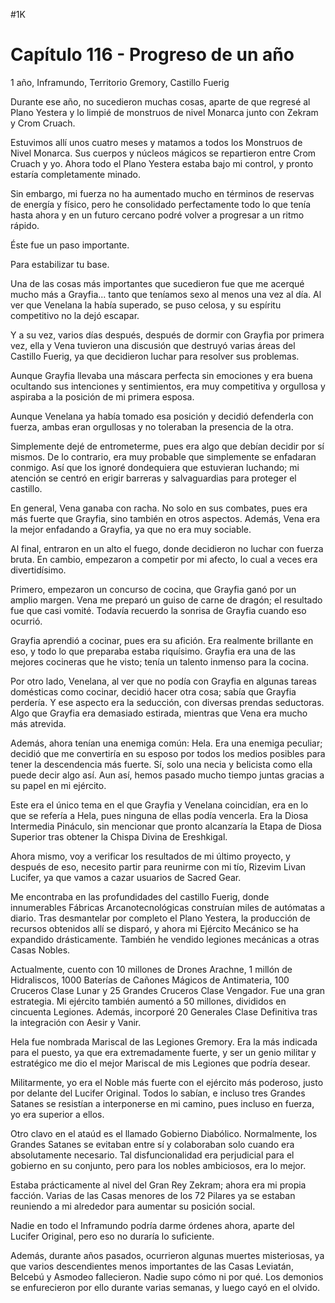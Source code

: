 
#1K 

# Capítulo 116 - Progreso de un año


1 año, Inframundo, Territorio Gremory, Castillo Fuerig

Durante ese año, no sucedieron muchas cosas, aparte de que regresé al Plano Yestera y lo limpié de monstruos de nivel Monarca junto con Zekram y Crom Cruach.

Estuvimos allí unos cuatro meses y matamos a todos los Monstruos de Nivel Monarca. Sus cuerpos y núcleos mágicos se repartieron entre Crom Cruach y yo. Ahora todo el Plano Yestera estaba bajo mi control, y pronto estaría completamente minado.

Sin embargo, mi fuerza no ha aumentado mucho en términos de reservas de energía y físico, pero he consolidado perfectamente todo lo que tenía hasta ahora y en un futuro cercano podré volver a progresar a un ritmo rápido.

Éste fue un paso importante.

Para estabilizar tu base.

Una de las cosas más importantes que sucedieron fue que me acerqué mucho más a Grayfia... tanto que teníamos sexo al menos una vez al día. Al ver que Venelana la había superado, se puso celosa, y su espíritu competitivo no la dejó escapar.

Y a su vez, varios días después, después de dormir con Grayfia por primera vez, ella y Vena tuvieron una discusión que destruyó varias áreas del Castillo Fuerig, ya que decidieron luchar para resolver sus problemas.

Aunque Grayfia llevaba una máscara perfecta sin emociones y era buena ocultando sus intenciones y sentimientos, era muy competitiva y orgullosa y aspiraba a la posición de mi primera esposa.

Aunque Venelana ya había tomado esa posición y decidió defenderla con fuerza, ambas eran orgullosas y no toleraban la presencia de la otra.

Simplemente dejé de entrometerme, pues era algo que debían decidir por sí mismos. De lo contrario, era muy probable que simplemente se enfadaran conmigo. Así que los ignoré dondequiera que estuvieran luchando; mi atención se centró en erigir barreras y salvaguardias para proteger el castillo.

En general, Vena ganaba con racha. No solo en sus combates, pues era más fuerte que Grayfia, sino también en otros aspectos. Además, Vena era la mejor enfadando a Grayfia, ya que no era muy sociable.

Al final, entraron en un alto el fuego, donde decidieron no luchar con fuerza bruta. En cambio, empezaron a competir por mi afecto, lo cual a veces era divertidísimo.

Primero, empezaron un concurso de cocina, que Grayfia ganó por un amplio margen. Vena me preparó un guiso de carne de dragón; el resultado fue que casi vomité. Todavía recuerdo la sonrisa de Grayfia cuando eso ocurrió.

Grayfia aprendió a cocinar, pues era su afición. Era realmente brillante en eso, y todo lo que preparaba estaba riquísimo. Grayfia era una de las mejores cocineras que he visto; tenía un talento inmenso para la cocina.

Por otro lado, Venelana, al ver que no podía con Grayfia en algunas tareas domésticas como cocinar, decidió hacer otra cosa; sabía que Grayfia perdería. Y ese aspecto era la seducción, con diversas prendas seductoras. Algo que Grayfia era demasiado estirada, mientras que Vena era mucho más atrevida.

Además, ahora tenían una enemiga común: Hela. Era una enemiga peculiar; decidió que me convertiría en su esposo por todos los medios posibles para tener la descendencia más fuerte. Sí, solo una necia y belicista como ella puede decir algo así. Aun así, hemos pasado mucho tiempo juntas gracias a su papel en mi ejército.

Este era el único tema en el que Grayfia y Venelana coincidían, era en lo que se refería a Hela, pues ninguna de ellas podía vencerla. Era la Diosa Intermedia Pináculo, sin mencionar que pronto alcanzaría la Etapa de Diosa Superior tras obtener la Chispa Divina de Ereshkigal.

Ahora mismo, voy a verificar los resultados de mi último proyecto, y después de eso, necesito partir para reunirme con mi tío, Rizevim Livan Lucifer, ya que vamos a cazar usuarios de Sacred Gear.

Me encontraba en las profundidades del castillo Fuerig, donde innumerables Fábricas Arcanotecnológicas construían miles de autómatas a diario. Tras desmantelar por completo el Plano Yestera, la producción de recursos obtenidos allí se disparó, y ahora mi Ejército Mecánico se ha expandido drásticamente. También he vendido legiones mecánicas a otras Casas Nobles.

Actualmente, cuento con 10 millones de Drones Arachne, 1 millón de Hidraliscos, 1000 Baterías de Cañones Mágicos de Antimateria, 100 Cruceros Clase Lunar y 25 Grandes Cruceros Clase Vengador. Fue una gran estrategia. Mi ejército también aumentó a 50 millones, divididos en cincuenta Legiones. Además, incorporé 20 Generales Clase Definitiva tras la integración con Aesir y Vanir.

Hela fue nombrada Mariscal de las Legiones Gremory. Era la más indicada para el puesto, ya que era extremadamente fuerte, y ser un genio militar y estratégico me dio el mejor Mariscal de mis Legiones que podría desear.

Militarmente, yo era el Noble más fuerte con el ejército más poderoso, justo por delante del Lucifer Original. Todos lo sabían, e incluso tres Grandes Satanes se resistían a interponerse en mi camino, pues incluso en fuerza, yo era superior a ellos.

Otro clavo en el ataúd es el llamado Gobierno Diabólico. Normalmente, los Grandes Satanes se evitaban entre sí y colaboraban solo cuando era absolutamente necesario. Tal disfuncionalidad era perjudicial para el gobierno en su conjunto, pero para los nobles ambiciosos, era lo mejor.

Estaba prácticamente al nivel del Gran Rey Zekram; ahora era mi propia facción. Varias de las Casas menores de los 72 Pilares ya se estaban reuniendo a mi alrededor para aumentar su posición social.

Nadie en todo el Inframundo podría darme órdenes ahora, aparte del Lucifer Original, pero eso no duraría lo suficiente.

Además, durante años pasados, ocurrieron algunas muertes misteriosas, ya que varios descendientes menos importantes de las Casas Leviatán, Belcebú y Asmodeo fallecieron. Nadie supo cómo ni por qué. Los demonios se enfurecieron por ello durante varias semanas, y luego cayó en el olvido.